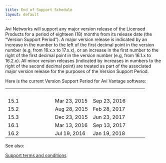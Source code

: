 ```yaml
---
title: End of Support Schedule
layout: default
---
```

Avi Networks will support any major version release of the Licensed Products for a period of eighteen (18) months from its release date (the “Version Support Period”). A major version release is indicated by an increase in the number to the left of the first decimal point in the version number (e.g, from 16.x.x to 17.x.x), or an increase in the first number to the right of the first decimal point in the version number (e.g, from 16.1.x to 16.2.x). All minor version releases (indicated by increases in numbers to the right of the second decimal point) are treated as part of the associated major version release for the purposes of the Version Support Period.

Here is the current Version Support Period for Avi Vantage software:

<table class="table table-hover table table-bordered table-hover">  
<tbody>       
<tr>    
<td><strong><span style="color: white;">Software Version</span></strong></td>
<td><strong><span style="color: white;">Release Date</span></strong></td>
<td><strong><span style="color: white;">End of Support Date</span></strong></td>
</tr>
<tr>    
<td>15.1</td>
<td>Mar 23, 2015</td>
<td>Sep 23, 2016</td>
</tr>
<tr>    
<td>15.2</td>
<td>Aug 28, 2015</td>
<td>Feb 28, 2017</td>
</tr>
<tr>    
<td>15.3</td>
<td>Dec 23, 2015</td>
<td>Jun 23, 2017</td>
</tr>
<tr>    
<td>16.1</td>
<td>Mar 13, 2016</td>
<td>Sep 13, 2017</td>
</tr>
<tr>    
<td>16.2</td>
<td>Jul 19, 2016</td>
<td>Jan 19, 2018</td>
</tr>
</tbody>
</table> 

See also:

<a href="/docs/16.3/support-terms-and-conditions">Support terms and conditions</a>
